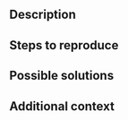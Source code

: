 ## Description

<!-- A clear and concise description of the problem. -->

## Steps to reproduce

<!-- Code and/or config needed to reproduce the problem. Attach screenshots if needed. -->

## Possible solutions

<!--- Optional: only if you have suggestions on a fix/reason for the bug -->

## Additional context

<!-- Optional: any other context about the problem: log messages, screenshots, etc. -->
